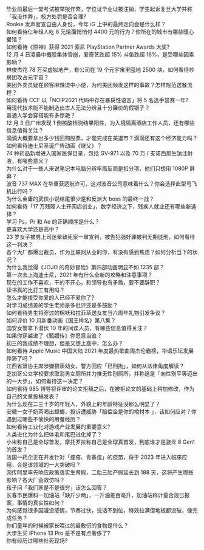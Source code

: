 毕业前最后一堂考试被举报作弊，学位证毕业证被注销，学生起诉复旦大学并称「我没作弊」，校方处罚是否合理?  
Rookie 发声官宣自由人身份，今年 iG 上中的最终走向会是什么样？  
如何看待仨年轻人吃 8 元烩面悄悄付 4400 元的行为？你所在的城市有哪些暖心餐馆？  
如何看待《原神》获得 2021 索尼 PlayStation Partner Awards 大奖?  
12 月 4 日凌晨中概股集体雪崩，爱奇艺跌超 15% 斗鱼跌超 16%，是受哪些因素影响？  
林俊杰花 78 万买虚拟地产，有公司在 19 个元宇宙里囤地 2500 块，如何看待炒房团攻占元宇宙？  
美团外卖员疑在顾客麻辣烫中小便，为何美团频发这样的事故？怎样规范送餐流程？  
如何看待 CCF 以「NOIP2021 代码中存在暴戾性语言」将 5 名选手禁赛一年?  
用现代技术能不能制造出古人无法分辨且十分廉价的假银子？  
普通人学会穿搭能有多惊艳？  
12 月 3 日广州发现 1 例核酸检测结果阳性，为入境隔离酒店工作人员，还有哪些信息值得关注？  
滴滴大概要拿出多少钱回购股票，才能完成在美退市？滴滴还有这个经济能力吗？  
如何看待迪士尼圣诞广告动画《继父》？  
74 种药品新增进入国家医保目录，包括 GV-971 以及 70 万 / 支诺西那生钠注射液，有哪些意义？  
为什么对于一些人来说笔记本电脑分辨率高反而是扣分项，他们只想用 1080P 屏幕？  
波音 737 MAX 在华重获适航许可，这对波音公司意味着什么？你会选择此型号飞机出行吗？  
为什么金庸的武侠小说结尾很少是和反派大 boss 的最终一战？  
如何看待「17 万残障人士开网店创业」，数字经济之下，残疾人就业还有哪些新选择？  
学习 Ps，Pr 和 Ae 的正确顺序是什么？  
更喜欢大学还是高中？  
23 岁女子被男上司迷晕致死案一审宣判，被告犯强奸罪被判无期徒刑，如何看待这一判决？  
各个大厂都爆出裁员，作为互联网从业的你，有没有感到焦虑？如何分析当下的状况？  
为什么我觉得《JOJO 的奇妙冒险》第四部动画明显不如 1235 部？  
第一次去上海迪士尼，2021 年有什么全新的攻略和注意事项？  
现在的工作不喜欢，干的不开心，和领导也有矛盾，要不要辞职？  
读书真的比打工有用吗？  
怎么才能接受你爱的人已经不爱你了?  
对学习成绩差的学生老师是多批评还是多鼓励？  
如何看待男生将穿过的棉袄和拉菲草送女友当六周年礼物引发争议？  
如何评价 10 月新番动画《国王排名》第八集？  
国安女警拿下潜伏 10 年的间谍人员，有哪些信息值得关注？  
如果你穿越进了《甄嬛传》你愿意当谁？  
初三的我成绩不理想，但是又想上高中，怎么办？  
如何看待 Apple Music 中国大陆 2021 年度最热歌曲周杰伦霸榜，华语乐坛发展停滞了吗？  
江西省篮协主席涉嫌猥亵幼女，警方回应「已刑拘」，如何从法律角度解读？  
芝加哥公立学校要求取消男女厕所并力推无性别厕所，并称这是「向性别平等迈出的一大步」，如何看待这一决定？  
如何看待 985 博导将评审的论文拒稿之后，在被拒论文的基础上稍加修改，作为自己的文章投稿发表？  
为什么现在二三十岁的年轻人，外貌上的年龄特征没那么明显了？  
安徽一女子奶茶喝出蟑螂，投诉遭威胁「赔偿金是你的棺材本 」，该如何应对？你遇到过哪些不愉快的用餐经历？  
如何看待工业化对游戏产业发展的重要意义?  
人类进化为什么把体毛和尾巴进化掉了？  
小米称自己是全球首发，摩托罗拉称自己是全球真首发，到底谁才是骁龙 8 Gen1 的首发？  
法国一药企正在开发针对「痤疮、青春痘」的疫苗，将于 2023 年进入临床应用，会是该领域的一大突破吗？  
网传阿里率先响应政策落实生育假，二胎三胎产假延长到 188 天，这将产生哪些影响？各大厂会效仿吗？  
孩子问「我们家是不是很穷」该怎么回答？  
长春市民爆料一加油站「缺斤少两」，一升油差百毫升，加油站称计量合规已报案，事情的真实性如何？  
为何感觉很多国漫没感情，节奏过快，说话不到位，特效拉满但地板都没破，像完成任务？  
你们童年的时候被家长喂过的最敷衍的食物是什么？  
大学生买 iPhone 13 Pro 是不是有点奢侈了?  
你有经历过哪些社死现场?  
